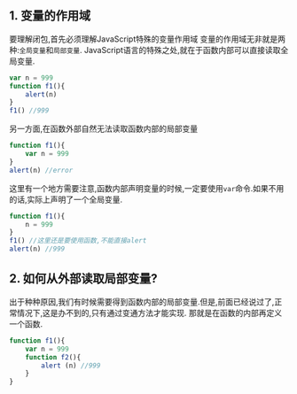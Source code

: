 ## 1. 变量的作用域
要理解闭包,首先必须理解JavaScript特殊的变量作用域
变量的作用域无非就是两种:`全局变量`和`局部变量`.
JavaScript语言的特殊之处,就在于函数内部可以直接读取全局变量.
``` js
var n = 999
function f1(){
    alert(n)
}
f1() //999
```
另一方面,在函数外部自然无法读取函数内部的局部变量
``` js
function f1(){
    var n = 999
}
alert(n) //error
```
这里有一个地方需要注意,函数内部声明变量的时候,一定要使用`var`命令.如果不用的话,实际上声明了一个全局变量.
``` js
function f1(){
    n = 999
}
f1() //这里还是要使用函数,不能直接alert
alert(n) //999
```
## 2. 如何从外部读取局部变量?
出于种种原因,我们有时候需要得到函数内部的局部变量.但是,前面已经说过了,正常情况下,这是办不到的,只有通过变通方法才能实现.
那就是在函数的内部再定义一个函数.
``` js
function f1(){
    var n = 999
    function f2(){
        alert (n) //999
    }
}
```
